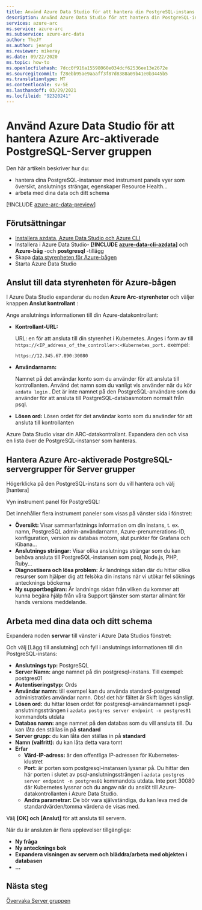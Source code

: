```yaml
---
title: Använd Azure Data Studio för att hantera din PostgreSQL-instans
description: Använd Azure Data Studio för att hantera din PostgreSQL-instans
services: azure-arc
ms.service: azure-arc
ms.subservice: azure-arc-data
author: TheJY
ms.author: jeanyd
ms.reviewer: mikeray
ms.date: 09/22/2020
ms.topic: how-to
ms.openlocfilehash: 7dcc0f916a15598060e034dcf62536ee13e2672e
ms.sourcegitcommit: f28ebb95ae9aaaff3f87d8388a09b41e0b3445b5
ms.translationtype: MT
ms.contentlocale: sv-SE
ms.lasthandoff: 03/29/2021
ms.locfileid: "92320241"
---
```

# <a name="use-azure-data-studio-to-manage-your-azure-arc-enabled-postgresql-hyperscale-server-group"></a>Använd Azure Data Studio för att hantera Azure Arc-aktiverade PostgreSQL-Server gruppen


Den här artikeln beskriver hur du:
- hantera dina PostgreSQL-instanser med instrument panels vyer som översikt, anslutnings strängar, egenskaper Resource Health...
- arbeta med dina data och ditt schema

[!INCLUDE [azure-arc-data-preview](../../../includes/azure-arc-data-preview.md)]

## <a name="prerequisites"></a>Förutsättningar

- [Installera azdata, Azure Data Studio och Azure CLI](install-client-tools.md)
- Installera i Azure Data Studio- **[!INCLUDE [azure-data-cli-azdata](../../../includes/azure-data-cli-azdata.md)]** och **Azure-båg** -och **postgresql** -tillägg
- Skapa [data styrenheten för Azure-bågen](create-data-controller-using-azdata.md)
- Starta Azure Data Studio

## <a name="connect-to-the-azure-arc-data-controller"></a>Anslut till data styrenheten för Azure-bågen

I Azure Data Studio expanderar du noden **Azure Arc-styrenheter** och väljer knappen **Anslut kontrollant** :

Ange anslutnings informationen till din Azure-datakontrollant:

- **Kontrollant-URL:**

    URL: en för att ansluta till din styrenhet i Kubernetes. Anges i form av till `https://<IP_address_of_the_controller>:<Kubernetes_port.` exempel:

    ```console
    https://12.345.67.890:30080
    ```
- **Användarnamn:**

    Namnet på det användar konto som du använder för att ansluta till kontrollanten. Använd det namn som du vanligt vis använder när du kör `azdata login` . Det är inte namnet på den PostgreSQL-användare som du använder för att ansluta till PostgreSQL-databasmotorn normalt från psql.
- **Lösen ord:** Lösen ordet för det användar konto som du använder för att ansluta till kontrollanten


Azure Data Studio visar din ARC-datakontrollant. Expandera den och visa en lista över de PostgreSQL-instanser som hanteras.

## <a name="manage-your-azure-arc-enabled-postgresql-hyperscale-server-groups"></a>Hantera Azure Arc-aktiverade PostgreSQL-servergrupper för Server grupper

Högerklicka på den PostgreSQL-instans som du vill hantera och välj [hantera]

Vyn instrument panel för PostgreSQL:

Det innehåller flera instrument paneler som visas på vänster sida i fönstret:

- **Översikt:** Visar sammanfattnings information om din instans, t. ex. namn, PostgreSQL admin-användarnamn, Azure-prenumerations-ID, konfiguration, version av databas motorn, slut punkter för Grafana och Kibana...
- **Anslutnings strängar:** Visar olika anslutnings strängar som du kan behöva ansluta till PostgreSQL-instansen som psql, Node.js, PHP, Ruby...
- **Diagnostisera och lösa problem:** Är landnings sidan där du hittar olika resurser som hjälper dig att felsöka din instans när vi utökar fel söknings antecknings böckerna
- **Ny supportbegäran:** Är landnings sidan från vilken du kommer att kunna begära hjälp från våra Support tjänster som startar allmänt för hands versions meddelande.

## <a name="work-with-your-data-and-schema"></a>Arbeta med dina data och ditt schema

Expandera noden **servrar** till vänster i Azure Data Studios fönstret:

Och välj [Lägg till anslutning] och fyll i anslutnings informationen till din PostgreSQL-instans:
- **Anslutnings typ:** PostgreSQL
- **Server Namn:** ange namnet på din postgresql-instans. Till exempel: postgres01
- **Autentiseringstyp:** Ords
- **Användar namn:** till exempel kan du använda standard-postgresql administratörs användar namn. Obs! det här fältet är Skift läges känsligt.
- **Lösen ord:** du hittar lösen ordet för postgresql-användarnamnet i psql-anslutningssträngen i `azdata postgres server endpoint -n postgres01` kommandots utdata
- **Databas namn:** ange namnet på den databas som du vill ansluta till. Du kan låta den ställas in på __standard__
- **Server grupp:** du kan låta den ställas in på __standard__
- **Namn (valfritt):** du kan låta detta vara tomt
- **Erfar**
    - **Värd-IP-adress:** är den offentliga IP-adressen för Kubernetes-klustret
    - **Port:** är porten som postgresql-instansen lyssnar på. Du hittar den här porten i slutet av psql-anslutningssträngen i `azdata postgres server endpoint -n postgres01` kommandots utdata. Inte port 30080 där Kubernetes lyssnar och du angav när du anslöt till Azure-datakontrollanten i Azure Data Studio.
    - **Andra parametrar:** De bör vara självständiga, du kan leva med de standardvärden/tomma värdena de visas med.

Välj **[OK] och [Anslut]** för att ansluta till servern.

När du är ansluten är flera upplevelser tillgängliga:
- **Ny fråga**
- **Ny antecknings bok**
- **Expandera visningen av servern och bläddra/arbeta med objekten i databasen**
- **...**

## <a name="next-step"></a>Nästa steg
[Övervaka Server gruppen](monitor-grafana-kibana.md)
